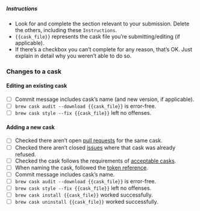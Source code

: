 ##### Instructions

- Look for and complete the section relevant to your submission. Delete the others, including these `Instructions`.
- `{{cask_file}}` represents the cask file you’re submitting/editing (if applicable).
- If there’s a checkbox you can’t complete for any reason, that’s OK. Just explain in detail why you weren’t able to do so.

### Changes to a cask
#### Editing an existing cask

- [ ] Commit message includes cask’s name (and new version, if applicable).
- [ ] `brew cask audit --download {{cask_file}}` is error-free.
- [ ] `brew cask style --fix {{cask_file}}` left no offenses.

#### Adding a new cask

- [ ] Checked there aren’t open [pull requests](https://github.com/caskroom/homebrew-versions/pulls) for the same cask.
- [ ] Checked there aren’t closed [issues](https://github.com/caskroom/homebrew-versions/issues) where that cask was already refused.
- [ ] Checked the cask follows the requirements of [acceptable casks](https://github.com/caskroom/homebrew-versions#acceptable-casks).
- [ ] When naming the cask, followed the [token reference](https://github.com/caskroom/homebrew-cask/blob/master/doc/cask_language_reference/token_reference.md).
- [ ] Commit message includes cask’s name.
- [ ] `brew cask audit --download {{cask_file}}` is error-free.
- [ ] `brew cask style --fix {{cask_file}}` left no offenses.
- [ ] `brew cask install {{cask_file}}` worked successfully.
- [ ] `brew cask uninstall {{cask_file}}` worked successfully.
